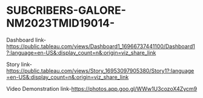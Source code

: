 # SUBCRIBERS-GALORE-NM2023TMID19014-

Dashboard link-https://public.tableau.com/views/Dashboard1_16966737441100/Dashboard1?:language=en-US&:display_count=n&:origin=viz_share_link

Story link-https://public.tableau.com/views/Story_16953097905380/Story1?:language=en-US&:display_count=n&:origin=viz_share_link

Video  Demonstration link-https://photos.app.goo.gl/WWw1U3cozoX4Zycm9

